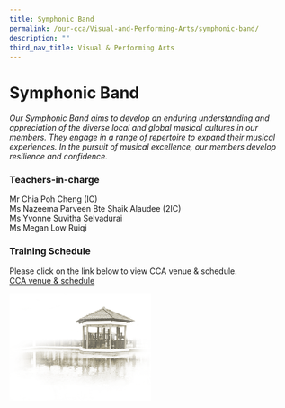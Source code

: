 ```yaml
---
title: Symphonic Band
permalink: /our-cca/Visual-and-Performing-Arts/symphonic-band/
description: ""
third_nav_title: Visual & Performing Arts
---
```

# **Symphonic Band**

*Our Symphonic Band aims to develop an enduring understanding and appreciation of the diverse local and global musical cultures in our members. They engage in a range of repertoire to expand their musical experiences. In the pursuit of musical excellence, our members develop resilience and confidence.* 

### Teachers-in-charge

Mr Chia Poh Cheng (IC)   
Ms Nazeema Parveen Bte Shaik Alaudee (2IC)    
Ms Yvonne Suvitha Selvadurai<br>
Ms Megan Low Ruiqi

### Training Schedule

Please click on the link below to view CCA venue & schedule.   
[CCA venue & schedule](/useful-links/parents/cca-venue-n-schedule)

<img src="/images/pavilion.png" 
     style="width:50%">
